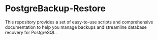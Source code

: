 # PostgreBackup-Restore
This repository provides a set of easy-to-use scripts and comprehensive documentation to help you manage backups and streamline database recovery for PostgreSQL.
